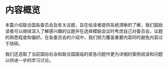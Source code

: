 # 内容概览

本篇介绍联合国各委员会及有关议题，旨在给读者提供系统清晰的了解，我们鼓励读者可以继续深入了解感兴趣的议题并在选择模联会议时考虑自己对委员会，议题的熟悉程度和偏好。在各委员会的介绍中，我们努力覆盖重要内容同时避免内容过于琐碎。

我们还选取了当前国际社会和联合国面临的紧急问题作更为详细的案例阅读和问题以供进一步的学习讨论。